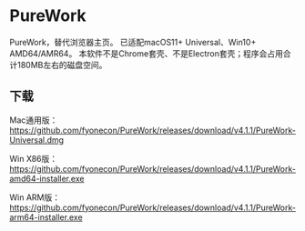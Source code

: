 # PureWork
PureWork，替代浏览器主页。 已适配macOS11+ Universal、Win10+ AMD64/AMR64。 本软件不是Chrome套壳、不是Electron套壳；程序会占用合计180MB左右的磁盘空间。

## 下载

Mac通用版：
https://github.com/fyonecon/PureWork/releases/download/v4.1.1/PureWork-Universal.dmg

Win X86版：
https://github.com/fyonecon/PureWork/releases/download/v4.1.1/PureWork-amd64-installer.exe

Win ARM版：
https://github.com/fyonecon/PureWork/releases/download/v4.1.1/PureWork-arm64-installer.exe

